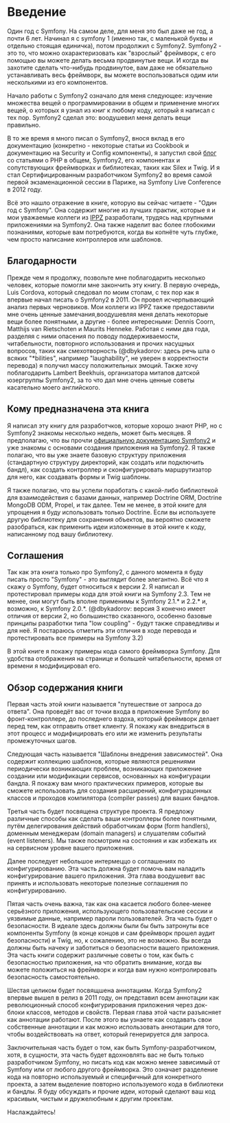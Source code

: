 # Введение

Один год с Symfony. На самом деле, для меня это был даже не год, а почти 6 лет. Начинал я с symfony 1 (именно так, с маленькой буквы и отдельно стоящая единичка), потом продолжил с Symfony2. Symfony2 - это то, что можно охарактеризовать как "взрослый" фреймворк, с его помощью вы можете делать весьма продвинутые вещи. И когда вы захотите сделать что-нибудь продвинутое, вам даже не обязательно устанавливать весь фреймворк, вы можете воспользоваться одим или несколькими из его компонентов.


Начало работы с Symfony2 означало для меня следующее: изучение множества вещей о программировании в общем и применение многих вещей, о которых я узнал из книг к любому коду, который я написал с тех пор. Symfony2 сделал это: воодушевил меня делать вещи правильно.


В то же время я много писал о Symfony2, внося вклад в его документацию (конкретно - некоторые статьи из Cookbook и документацию на Security и Config компоненты), я запустил свой [блог](http://php-and-symfony.matthiasnoback.nl) со статьями о PHP в общем, Symfony2, его компонентах и сопутствующих фреймворках и библиотеках, таких как Silex и Twig. И я стал Сертифицированным разработчиком Symfony2 во время самой первой экзаменационной сессии в Париже, на Symfony Live Conference в 2012 году.


Всё это нашло отражение в книге, которую вы сейчас читаете - "Один год с Symfony". Она содержит многие из лучших практик, которые я и мои уважаемые коллеги из [IPPZ](http://www.ippz.nl) разработали, трудясь над крупными приложениями на Symfony2. Она также наделит вас более глобокими познаниями, которые вам потребуются, когда вы копнёте чуть глубже, чем просто написание контроллеров или шаблонов.


## Благодарности

Прежде чем я продолжу, позвольте мне поблагодарить несколько человек, которые помогли мне закончить эту книгу. В первую очередь, Luis Cordova, который следовал по моим стопам, с тех пор как я впервые начал писать о Symfony2 в 2011. Он провел исчерпывающий анализ первых черновиков. Мои коллеги из IPPZ также предоставили мне очень ценные замечания,воодушевляя меня делать некоторые вещи более понятными, а другие - более интересными: Dennis Coorn, Matthijs van Rietschoten и Maurits Henneke. Работая с ними два года, разделяя с ними опасения по поводу поддерживаемости, читабельности, повторного использования и прочих насущных вопросов, таких как смехотворность (@dbykadorov: здесь речь шла о всяких "*bilities", например "laughability", не уверен в корректности перевода) я получил массу положительных эмоций. Также хочу поблагодарить Lambert Beekhuis, организатора митапов датской юзергруппы Symfony2, за то что дал мне очень ценные советы касательно моего английского.


## Кому предназначена эта книга

Я написал эту книгу для разработчков, которые хорошо знают PHP, но с Symfony2 знакомы несколько недель, может быть месяцев. Я предполагаю, что вы прочли [официальную документацию Symfony2](http://symfony.com/doc/current/index.html) и уже знакомы с основами создания приложения на Symfony2. Я также полагаю, что вы уже знаете базовую структуру приложения (стандартную структуру директорий, как создать или подключить бандл), как создать контроллер и сконфигурировать маршрутизатор для него, как создавать формы и Twig шаблоны. 


Я также полагаю, что вы успели поработать с какой-либо библиотекой для взаимодействия с базами данных, например Doctrine ORM, Doctrine MongoDB ODM, Propel, и так далее. Тем не менее, в этой книге для упрощения я буду использовать только Doctrine. Если вы используете другую библиотеку для сохранения объектов, вы вероятно сможете разобраться, как применить идеи изложенные в этой книге к коду, написанному под вашу библиотеку.


## Соглашения

Так как эта книга только про Symfony2, с данного момента я буду писать просто "Symfony" - это выглядит более элегантно. Всё что я скажу о Symfony, будет относиться к версии 2. Я написал и протестировал примеры кода для этой книги на Symfony 2.3. Тем не менее, они могут быть вполне применимы к Symfony 2.1.* и 2.2.* и, возможно, к Symfony 2.0.*. (@dbykadorov: версия 3 конечно имеет отличия от версии 2, но большинство сказанного, особенно базовые принципы разработки типа "low coupling" - будут также справедливы и для неё. Я постараюсь отметить эти отличия в ходе перевода и протестировать все примеры на Symfony 3.2)


В этой книге я покажу примеры кода самого фреймворка Symfony. Для удобства отображения на странице и большей читабельности, время от времени я модифицировал его.


## Обзор содержания книги

Первая часть этой книги называется "путешествие от запроса до ответа". Она проведёт вас от точки входа в приложение Symfony во фронт-контроллере, до последнего вздоха, который фреймворк делает перед тем, как отправить ответ клиенту. Я покажу как внедриться в этот процесс и модифицировать его или же изменить результаты промежуточных шагов.

Следующая часть называется "Шаблоны внедрения зависимостей". Она содержит коллекцию шаблонов, которые являются решениями периодически возникающих проблем, возникающих приложение создании или модификации сервисов, основанных на конфигурации бандла. Я покажу вам много практических примеров, которые вы сможете использовать для создания расширений, конфигурацонных классов и проходов компилятора (compiler passes) для ваших бандлов.

Третья часть будет посвящена структуре проекта. Я предложу различные способы как сделать ваши контроллеры более понятными, путём делегирования действий обработчикам форм (form handlers), доменным менеджерам (domain managers) и слушателям событий (event listeners). Мы также посмотрим на состояния и как избежать их на сервисном уровне вашего приложения.

Далее последует небольшое интермеццо о соглашениях по конфигурированию. Эта часть должна будет помочь вам наладить конфигурирование вашего приложения. Эта глава воодушевит вас принять и использовать некоторые полезные соглашения по конфигурированию.

Пятая часть очень важна, так как она касается любого более-менее серьёзного приложения, использующего пользовательские сессии и уязвимые данные, например пароли пользователей. Эта часть будет о безопасности. В идеале здесь должны были бы быть затронуты все компоненты Symfony (в конце концов и сам фреймворк прошел аудит безопасности) и Twig, но, к сожалению, это не возможно. Вы всегда должны быть начеку и заботиться о безопасности вашего приложения. Эта часть книги содержит различные советы о том, как быть с безопасностью приложения, на что обратить внимание, когда вы можете положиться на фреймворк и когда вам нужно контролировать безопасность самостоятельно.

Шестая целиком будет посвящшена аннотациям. Когда Symfony2 впервые вышел в релиз в 2011 году, он представил всем аннотации как революционный способ конфигурирования приложения через док-блоки классов, методов и свойств. Первая глава этой части разъясняет как аннотации работают. После этого вы узнаете как создавать свои собственные аннотации и как можно использовать аннотации для того, чтобы воздействовать на ответ, который генерируется для запроса.

Заключительная часть будет о том, как быть Symfony-разработчиком, хотя, в сущности, эта часть будет вдохновлять вас не быть только разработчиком Symfony, но писать код как можно менее зависимый от Symfony или от любого другого фреймворка. Это означает разделение кода на повторно используемый и специфичный для конкретного проекта, а затем выделение повторно используемого кода в библиотеки и бандлы. Я буду обсуждать и прочие идеи, который сделают ваш код красивым, чистым и дружелюбным к другим проектам.


Наслаждайтесь!